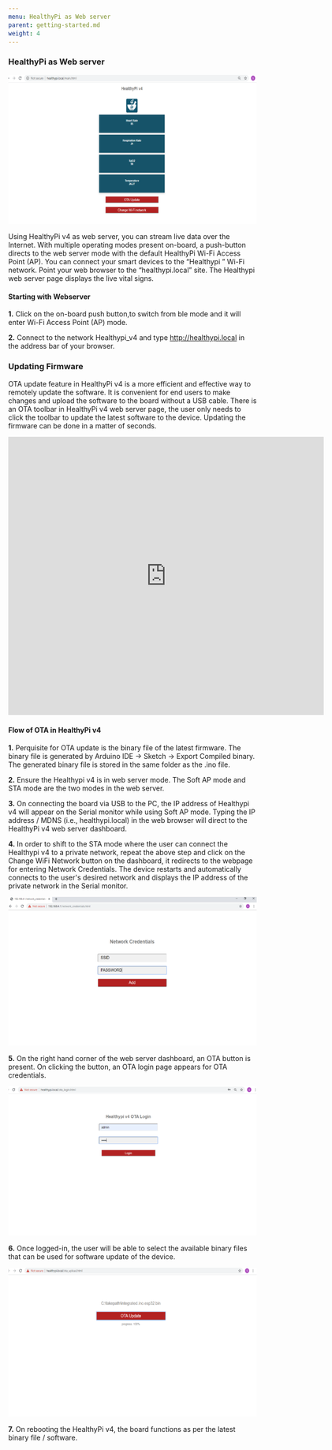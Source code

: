 ```yaml
---
menu: HealthyPi as Web server
parent: getting-started.md
weight: 4
---
```

### HealthyPi as Web server

![](assets/HealthyPiv4_webserver-8b6cd96f.png)

Using HealthyPi v4 as web server, you can stream live data over the Internet. With multiple operating modes present on-board, a push-button directs to the web server mode with the default HealthyPi Wi-Fi Access Point (AP). You can connect your smart devices to the “Healthypi ” Wi-Fi network. Point your web browser to the “healthypi.local” site. The Healthypi web server page displays the live vital signs.

#### Starting with Webserver
**1.** Click on the on-board push button,to switch from ble mode and it will enter Wi-Fi Access Point (AP) mode.

**2.** Connect to the network Healthypi_v4 and type http://healthypi.local in the address bar of your browser.

### Updating Firmware

OTA update feature in HealthyPi v4 is a more efficient and effective way to remotely update the software. It is convenient for end users to make changes and upload the software to the board without a USB cable. There is an OTA toolbar in HealthyPi v4 web server page, the user only needs to click the toolbar to update the latest software to the device. Updating the firmware can be done in a matter of seconds.

<iframe src="https://player.vimeo.com/video/374130519" width="640" height="564" frameborder="0" allow="autoplay; fullscreen" allowfullscreen></iframe>

#### Flow of OTA in HealthyPi v4

**1.** Perquisite for OTA update is the binary file of the latest firmware. The binary file is generated by Arduino IDE -> Sketch -> Export Compiled binary. The generated binary file is stored in the same folder as the .ino file.

**2.** Ensure the Healthypi v4 is in web server mode. The Soft AP mode and STA mode are the two modes in the web server.

**3.** On connecting the board via USB to the PC, the IP address of Healthypi v4 will appear on the Serial monitor while using Soft AP mode. Typing the IP address / MDNS (i.e., healthypi.local) in the web browser will direct to the  HealthyPi v4 web server dashboard.

**4.** In order to shift to the STA mode where the user can connect the Healthypi v4 to a private network, repeat the above step and click on the Change WiFi Network button on the dashboard, it redirects to the webpage for entering Network Credentials. The device restarts and automatically connects to the user's desired network and displays the IP address of the private network in the Serial monitor.

![](assets/HealthyPiv4_webserver-19ef69dc.png)

**5.** On the right hand corner of the web server dashboard, an OTA button is present. On clicking the button, an OTA login page appears for OTA credentials.

![](assets/HealthyPiv4_webserver-4caff77f.png)

**6.** Once logged-in, the user will be able to select the available binary files that can be used for software update of the  device.

![](assets/HealthyPiv4_webserver-5a01409b.png)

**7.** On rebooting the HealthyPi v4, the board functions as per the latest binary file / software.
